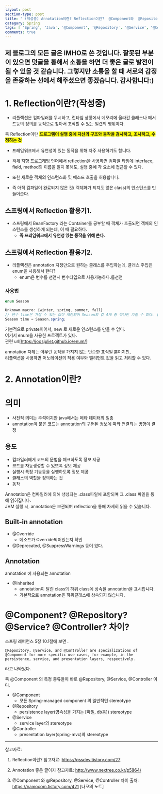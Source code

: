 ```yaml
---
layout: post
section-type: post
title: " (작성중) Annotation이란? Reflection이란?  @Component와  @Repository, @Service, @Controller 차이"
category: Spring
tags: [ 'Spring', 'Java', '@Component', '@Repository', '@Service', '@Controller',  'Annotation', 'Reflection' ]
comments: true
---
```

제 블로그의 모든 글은 IMHO로 쓴 것입니다.
잘못된 부분이 있으면 덧글을 통해서 소통을 하면 더 좋은 글로 발전이 될 수 있을 것 같습니다.
그렇지만 소통을 할 때 서로의 감정을 존중하는 선에서 해주셨으면 좋겠습니다.
감사합니다:)
---
# 1. Reflection이란?(작성중)
- 리플렉션은 컴파일러를 무시하고, 런타임 상황에서 메모리에 올라간 클래스나 메서드등의 정의를 동적으로 찾아서 조작할 수 있는 일련의 행위이다.


즉 Reflection이란 <span style="background-color:yellow"><b> 프로그램이 실행 중에 자신의 구조와 동작을 검사하고, 조사하고, 수정하는 것 </b></span>


- 프레임워크에서 유연성이 있는 동작을 위해 자주 사용하기도 합니다.

- 객체 지향 프로그래밍 언어에서 reflection을 사용하면 컴파일 타임에 interface, field, method의 이름을 알지 못해도, 실행 중에 각 요소에 접근할 수 있다.
- 또한 새로운 객체의 인스턴스화 및 메소드 호출을 허용합니다.
- 즉 아직 컴파일이 완료되지 않은 것( 객체화가 되지도 않은 class)의 인스턴스를 만들어준다.


## 스프링에서 Reflection 활용기1.
- 스프링에서 BeanFactory 라는 Container를 공부할 때 객체가 호출되면 객체의 인스턴스를 생성하게 되는데, 이 때 필요하다.  
  - <b> 즉 프레임워크에서 유연성 있는 동작을 위해 쓴다. </b>


## 스프링에서 Reflection 활용기2.

- 리플랙션은 annotation 지정만으로 원하는 클래스를 주입하는데, 클래스 주입은 enum을 사용해서 한다?
  - enum은 변수를 선언시 변수타입으로 사용가능하다.를선언

### 사용법
``` Java
enum Season

Unknown macro: {winter, spring, summer, fall}
// 변수 time은 가질 수 있는 값이 제한되어 Season의 값 4개 중 하나만 가질 수 있다. 값 4질
Season time = Season.spring;
```
기본적으로 private이어서, new 로 새로운 인스턴스를 만들 수 없다.  
여기서 enum을 사용한 프로젝트가 있다.  
관련 url[https://joosjuliet.github.io/enum/]


annotation 자체는 아무런 동작을 가지지 않는 단순한 표식일 뿐이지만,  
리플렉션을 사용하면 어노테이션의 적용 여부와 엘리먼트 값을 읽고 처리할 수 있다.




# 2. Annotation이란?
# 의미
- 사전적 의미는 주석이지만 java에서는 메타 데이터의 일종
- annotation이 붙은 코드는 annotation의 구현된 정보에 따라 연결되는 방향이 결정


## 용도
- 컴파일러에게 코드의 문법을 체크하도록 정보 제공
- 코드를 자동생성할 수 있또록 정보 제공
- 실행시 특정 기능등을 실행하도록 정보 제공
- 클래스의 역할을 정의하는 것
- 동작

Annotation은 컴파일러에 의해 생성되는 .class파일에 포함되며 그 .class 파일을 통해 읽혀집니다.  
JVM 실행 시, annotation은 보관되며 reflection을 통해 자세히 읽을 수 있습니다.


## Built-in annotation

- @Override
  - 메소드가 Override되어있는지 확인
- @Deprecated, @SuppressWarnings 등이 있다.


## Annotation
annotation 에 사용되는 annotation
- @Inherited
  - annotation이 달린 class의 하위 class에 상속될 annotation을 표시합니다.
  - 기본적으로 annotation은 하위클래스에 상속되지 않습니다.





# @Component? @Repository? @Service? @Controller? 차이?
스프링 레퍼런스 5장 10.1절에 보면 .
```
@Repository, @Service, and @Controller are specializations of @Component for more specific use cases, for example, in the persistence, service, and presentation layers, respectively.
```
라고 나와있다.

즉 @Component 의 특정 종류들이 바로 @Repository, @Service, @Controller 이다.



- @Component  
  - 모든 Spring-managed component 의 일반적인 stereotype
- @Repository
  - persistence layer(영속성을 가지는 [파일, db등]) stereotype
- @Service    
  - service layer의 stereotype
- @Controller
  - presentation layer(spring-mvc)의 stereotype


---
참고자료:

1. Reflection이란? 참고자료:
 https://qssdev.tistory.com/27



2. Annotation 좋은 글이자 참고자료:
http://www.nextree.co.kr/p5864/

3. @Component 와  @Repository, @Service, @Controller 차이
출처: https://namocom.tistory.com/421 [나모의 노트]
